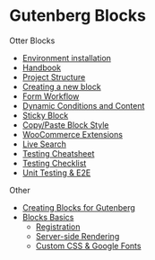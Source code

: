 # Gutenberg Blocks
 
Otter Blocks
- [Environment installation](environment.md)	
- [Handbook](handbook.md)
- [Project Structure](project-structure.md)
- [Creating a new block](creating-blocks.md)
- [Form Workflow](form-block-workflow.md)
- [Dynamic Conditions and Content](dynamic-conditions-and-content.md)
- [Sticky Block](sticky-blocks.md)
- [Copy/Paste Block Style](copy-paste.md)
- [WooCommerce Extensions](woocommerce-extensions.md)
- [Live Search](live-search.md)
- [Testing Cheatsheet](testing-cheatsheet.md)
- [Testing Checklist](testing-checklist.md)
- [Unit Testing & E2E](uniit-and-e2e-testing.md)

Other

- [Creating Blocks for Gutenberg](blocks/index.md)
- [Blocks Basics](blocks.md)
	- [Registration](blocks.md#registration)
	- [Server-side Rendering](blocks.md#server-side-rendering)
	- [Custom CSS & Google Fonts](blocks.md#custom-css--google-fonts)
